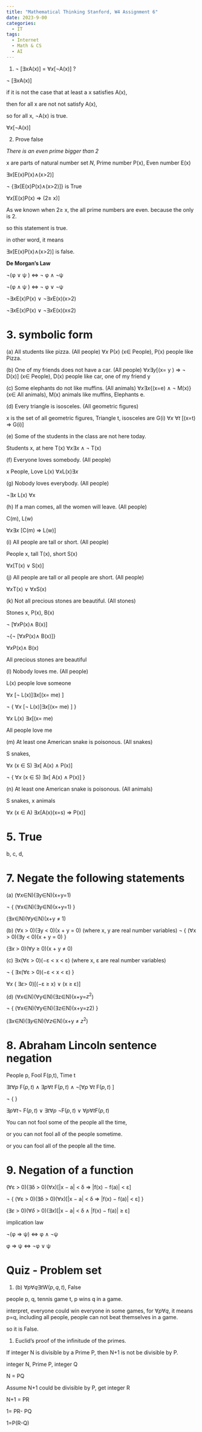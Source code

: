 ```yaml
---
title: "Mathematical Thinking Stanford, W4 Assignment 6"
date: 2023-9-00 
categories:
  - IT
tags:
  - Internet
  - Math & CS
  - AI
---
```


1. ¬ [$∃x$A(x)] = $∀x$[¬A(x)] ?

¬ [$∃x$A(x)]

if it is not the case that at least a x satisfies A(x), 

then for all x are not not satisfy A(x),

so for all x, ¬A(x) is true.

$∀x$[¬A(x)] 

2. Prove false

*There is an even prime bigger than 2*

x are parts of natural number set $N$, Prime number P(x), Even number E(x)

$∃x$[E(x)P(x)∧(x>2)]

¬ {$∃x$[E(x)P(x)∧(x>2)]} is True

$∀x$[E(x)P(x) ⇒ (2≥ x)]

As we known when 2≥ x, the all prime numbers are even. because the only is 2. 

so this statement is true.

in other word, it means 

$∃x$[E(x)P(x)∧(x>2)] is false.

**De Morgan’s Law**

¬(φ ∨ ψ )  ⇔ ¬ φ ∧ ¬ψ 

¬(φ ∧ ψ )  ⇔ ¬ φ ∨ ¬ψ 

$¬ ∃x$E(x)P(x) ∨ $¬ ∃x$E(x)(x>2)

$¬ ∃x$E(x)P(x) ∨ $¬ ∃x$E(x)(x≤2)

# 3.  symbolic form

(a) All students like pizza. (All people)
$∀x$ P$(x)$ (x∈ People), P(x) people like Pizza.

(b) One of my friends does not have a car. (All people)
$∀x$$∃y$[(x= y ) ⇒ ¬ D(x)]
(x∈ People), D(x) people like car, one of my friend y

(c) Some elephants do not like muffins. (All animals)
$∀x$$∃x${(x=e) ∧ ¬ M(x)}
(x∈ All animals), M(x) animals like muffins, Elephants e.

(d) Every triangle is isosceles. (All geometric figures)

x is the set of all geometric figures, Triangle t, isosceles are G(i)
$∀x$ $∀t$ [(x=t) ⇒ G(i)]

(e) Some of the students in the class are not here today.

Students x, at here T(x)
$∀x$$∃x$ ∧ ¬ T(x)

(f) Everyone loves somebody. (All people)

x People, Love L(x)
$∀x$L(x)$∃x$

(g) Nobody loves everybody. (All people)

$¬ ∃x$ L(x) ∀x

(h) If a man comes, all the women will leave. (All people)

C(m), L(w)

$∀x$$∃x$ [C(m) ⇒ L(w)]

(i) All people are tall or short. (All people)

People x, tall T(x), short S(x)

$∀x$[T(x) ∨ S(x)]

(j) All people are tall or all people are short. (All people)

$∀x$T(x) ∨ $∀x$S(x)

(k) Not all precious stones are beautiful. (All stones)

Stones x, P(x), B(x)

¬ [$∀x$P(x)∧ B(x)]

¬{¬ [$∀x$P(x)∧ B(x)]}

$∀x$P(x)∧ B(x)

All precious stones are beautiful

(l) Nobody loves me. (All people) 

L(x) people love someone

$∀x$ [¬ L(x)]$∃x$[(x= me) ]

¬ { $∀x$ [¬ L(x)]$∃x$[(x= me) ] }

$∀x$ L(x) $∃x$[(x= me) 

All people love me

(m) At least one American snake is poisonous. (All snakes)

S snakes, 

$∀x$ (x ∈ S) $∃x$[ A(x) ∧ P(x)]

¬ { $∀x$ (x ∈ S) $∃x$[ A(x) ∧ P(x)] }

(n) At least one American snake is poisonous. (All animals)

S snakes, x animals

$∀x$ (x ∈ A) $∃x$[A(x)(x=s) ⇒ P(x)]

# 5. True

b, c, d, 

# 7. Negate the following statements

(a) (∀x∈N)(∃y∈N)(x+y=1)

¬ { (∀x∈N)(∃y∈N)(x+y=1) }

($∃x$∈N)($∀y$∈N)(x+y ≠ 1)

(b) (∀x > 0)(∃y < 0)(x + y = 0) (where x, y are real number variables)
¬ { (∀x > 0)(∃y < 0)(x + y = 0) }

($∃x$ > 0)($∀y$ ≥ 0)(x + y ≠ 0)

(c) ∃x(∀ε > 0)(−ε < x < ε) (where x, ε are real number variables)

¬ { ∃x(∀ε > 0)(−ε < x < ε) }

$∀x$ ( $∃ε$> 0)[(−ε ≥ x) ∨ (x ≥ ε)]

(d) (∀x∈N)(∀y∈N)(∃z∈N)(x+y=$z^2$)

¬ { (∀x∈N)(∀y∈N)(∃z∈N)(x+y=z2) }

($∃x$∈N)($∃y$∈N)($∀z$∈N)(x+y ≠ $z^2$)

# 8. Abraham Lincoln sentence negation

People p, Fool F(p,t), Time t 

$∃t$$∀p$ F$(p,t)$  ∧ $∃p$$∀t$ F$(p,t)$  ∧ ¬[$∀p$ $∀t$ F$(p,t)$ ]

¬ { }

$∃p$$∀t$¬ F$(p,t)$  ∨ $∃t$$∀p$ ¬F$(p,t)$  ∨ $∀p$$∀t$F$(p,t)$ 

You can not fool some of the people all the time, 

or you can not fool all of the people sometime.

or you can fool all of the people all the time.

# 9. Negation of a function

(∀ε > 0)(∃δ > 0)(∀x)[|x − a| < δ ⇒ |f(x) − f(a)| < ε]

¬ { (∀ε > 0)(∃δ > 0)(∀x)[|x − a| < δ ⇒ |f(x) − f(a)| < ε] }

($∃ε$ > 0)($∀δ$ > 0)($∃x$)[|x − a| < δ ∧ |f(x) − f(a)| ≥ ε]

implication law

¬(φ ⇒ ψ)  ⇔  φ ∧ ¬ψ

φ ⇒ ψ  ⇔  ¬φ ∨ ψ

# Quiz - Problem set

1. (b) $∀p∀q∃t$W$(p,q,t)$, False

people p, q, tennis game t, p wins q in a game.

interpret, everyone could win everyone in some games, for  $∀p∀q$, it means  p=q, including all people, people can not beat themselves in a game.

so it is False.

1. Euclid’s proof of the infinitude of the primes.

If integer N is divisible by a Prime P, then N+1 is not be divisible by P.

integer N, Prime P, integer Q

N = PQ

Assume N+1 could be divisible by P, get integer R

N+1 = PR

1= PR- PQ

1=P(R-Q)

